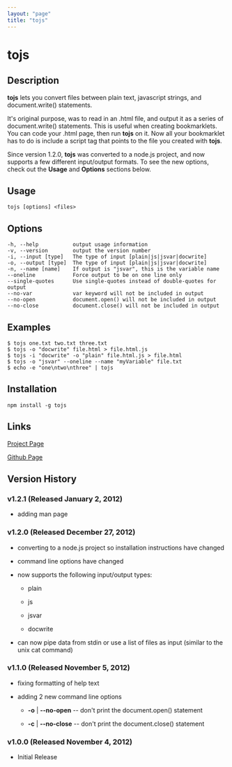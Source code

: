 ```yaml
---
layout: "page"
title: "tojs"
---
```

# tojs #

## Description ##

**tojs** lets you convert files between plain text, javascript strings,
and document.write() statements.

It's original purpose, was to read in an .html file, and output it
as a series of document.write() statements. This is useful when creating
bookmarklets.  You can code your .html page, then run **tojs** on it.
Now all your bookmarklet has to do is include a script tag that points 
to the file you created with **tojs**.

Since version 1.2.0, **tojs** was converted to a node.js project, and now
supports a few different input/output formats.  To see the new options,
check out the **Usage** and **Options** sections below.


## Usage ##

    tojs [options] <files>


## Options ##

    -h, --help           output usage information
    -v, --version        output the version number
    -i, --input [type]   The type of input [plain|js|jsvar|docwrite]
    -o, --output [type]  The type of input [plain|js|jsvar|docwrite]
    -n, --name [name]    If output is "jsvar", this is the variable name
    --oneline            Force output to be on one line only
    --single-quotes      Use single-quotes instead of double-quotes for output
    --no-var             var keyword will not be included in output
    --no-open            document.open() will not be included in output
    --no-close           document.close() will not be included in output


## Examples ##

    $ tojs one.txt two.txt three.txt
    $ tojs -o "docwrite" file.html > file.html.js
    $ tojs -i "docwrite" -o "plain" file.html.js > file.html
    $ tojs -o "jsvar" --oneline --name "myVariable" file.txt
    $ echo -e "one\ntwo\nthree" | tojs


## Installation ##

    npm install -g tojs


## Links ##

[Project Page](http://skratchdot.com/projects/tojs/)

[Github Page](https://github.com/skratchdot/tojs/)


## Version History ##

### v1.2.1 (Released January 2, 2012)

- adding man page

### v1.2.0 (Released December 27, 2012)

- converting to a node.js project so installation instructions have changed

- command line options have changed

- now supports the following input/output types:

  - plain
  
  - js
  
  - jsvar

  - docwrite

- can now pipe data from stdin or use a list of files as input (similar to the unix cat command)

### v1.1.0 (Released November 5, 2012)

- fixing formatting of help text

- adding 2 new command line options

  - **-o** | **--no-open** -- don't print the document.open() statement

  - **-c** | **--no-close** -- don't print the document.close() statement

### v1.0.0 (Released November 4, 2012)

- Initial Release
